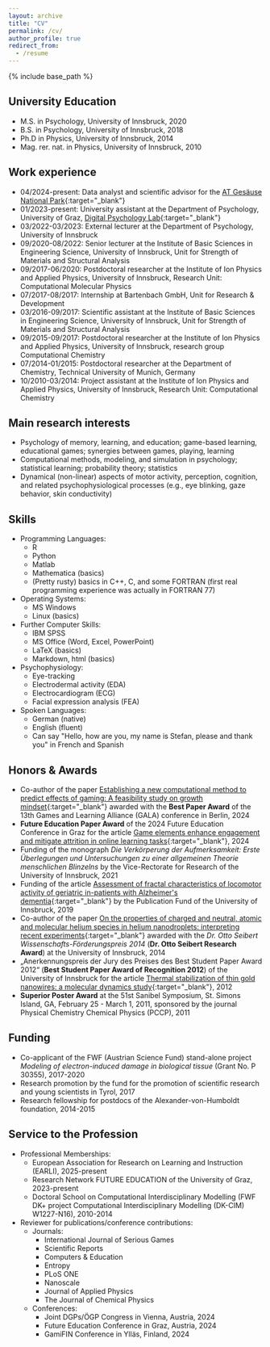 ```yaml
---
layout: archive
title: "CV"
permalink: /cv/
author_profile: true
redirect_from:
  - /resume
---
```


{% include base_path %}

University Education
------
* M.S. in Psychology, University of Innsbruck, 2020
* B.S. in Psychology, University of Innsbruck, 2018
* Ph.D in Physics, University of Innsbruck, 2014
* Mag. rer. nat. in Physics, University of Innsbruck, 2010

Work experience
------
* 04/2024-present: Data analyst and scientific advisor for the [AT Gesäuse National Park](https://nationalpark-gesaeuse.at/en/){:target="_blank"}
* 01/2023-present: University assistant at the Department of Psychology, University of Graz, [Digital Psychology Lab](https://digilab.uni-graz.at/en/){:target="_blank"}
* 03/2022-03/2023: External lecturer at the Department of Psychology, University of Innsbruck
* 09/2020-08/2022: Senior lecturer at the Institute of Basic Sciences in Engineering Science, University of Innsbruck, Unit for Strength of Materials and Structural Analysis
* 09/2017-06/2020: Postdoctoral researcher at the Institute of Ion Physics and Applied Physics, University of Innsbruck, Research Unit: Computational Molecular Physics
* 07/2017-08/2017: Internship at Bartenbach GmbH, Unit for Research & Development
* 03/2016-09/2017: Scientific assistant at the Institute of Basic Sciences in Engineering Science, University of Innsbruck, Unit for Strength of Materials and Structural Analysis
* 09/2015-09/2017: Postdoctoral researcher at the Institute of Ion Physics and Applied Physics, University of Innsbruck, research group Computational Chemistry
* 07/2014-01/2015: Postdoctoral researcher at the Department of Chemistry, Technical University of Munich, Germany
* 10/2010-03/2014: Project assistant at the Institute of Ion Physics and Applied Physics, University of Innsbruck, Research Unit: Computational Chemistry

Main research interests
------
* Psychology of memory, learning, and education; game-based learning, educational games; synergies between games, playing, learning
* Computational methods, modeling, and simulation in psychology; statistical learning; probability theory; statistics
* Dynamical (non-linear) aspects of motor activity, perception, cognition, and related psychophysiological processes (e.g., eye blinking, gaze behavior, skin conductivity)

Skills
------
* Programming Languages:
  * R
  * Python
  * Matlab
  * Mathematica (basics)
  * (Pretty rusty) basics in C++, C, and some FORTRAN (first real programming experience was actually in FORTRAN 77)
* Operating Systems:
  * MS Windows
  * Linux (basics)
* Further Computer Skills:
  * IBM SPSS
  * MS Office (Word, Excel, PowerPoint)
  * LaTeX (basics)
  * Markdown, html (basics)
* Psychophysiology:
  * Eye-tracking
  * Electrodermal activity (EDA)
  * Electrocardiogram (ECG)
  * Facial expression analysis (FEA)
* Spoken Languages:
  * German (native)
  * English (fluent)
  * Can say "Hello, how are you, my name is Stefan, please and thank you" in French and Spanish

Honors & Awards
------
* Co-author of the paper [Establishing a new computational method to predict effects of gaming: A feasibility study on growth mindset](https://link.springer.com/chapter/10.1007/978-3-031-78269-5_8){:target="_blank"} awarded with the **Best Paper Award** of the 13th Games and Learning Alliance (GALA) conference in Berlin, 2024
* **Future Education Paper Award** of the 2024 Future Education Conference in Graz for the article [Game elements enhance engagement and mitigate attrition in online learning tasks](https://www.sciencedirect.com/science/article/pii/S0747563223002996){:target="_blank"}, 2024
* Funding of the monograph *Die Verkörperung der Aufmerksamkeit: Erste Überlegungen und Untersuchungen zu einer allgemeinen Theorie menschlichen Blinzelns* by the Vice-Rectorate for Research of the University of Innsbruck, 2021
* Funding of the article [Assessment of fractal characteristics of locomotor activity of geriatric in-patients with Alzheimer's dementia](https://www.frontiersin.org/journals/aging-neuroscience/articles/10.3389/fnagi.2019.00272/full){:target="_blank"} by the Publication Fund of the University of Innsbruck, 2019
* Co-author of the paper [On the properties of charged and neutral, atomic and molecular helium species in helium nanodroplets: interpreting recent experiments](https://www.tandfonline.com/doi/full/10.1080/00268976.2013.863403){:target="_blank"} awarded with the *Dr. Otto Seibert Wissenschafts-Förderungspreis 2014* (**Dr. Otto Seibert Research Award**) at the University of Innsbruck, 2014
* „Anerkennungspreis der Jury des Preises des Best Student Paper Award 2012“ (**Best Student Paper Award of Recognition 2012**) of the University of Innsbruck for the article [Thermal stabilization of thin gold nanowires: a molecular dynamics study](https://pubs.rsc.org/en/content/articlelanding/2012/nr/c1nr11282a){:target="_blank"}, 2012
* **Superior Poster Award** at the 51st Sanibel Symposium, St. Simons Island, GA, February 25 - March 1, 2011, sponsored by the journal Physical Chemistry Chemical Physics (PCCP), 2011

Funding
------
* Co-applicant of the FWF (Austrian Science Fund) stand-alone project *Modeling of electron-induced damage in biological tissue* (Grant No. P 30355), 2017-2020
* Research promotion by the fund for the promotion of scientific research and young scientists in Tyrol, 2017
* Research fellowship for postdocs of the Alexander-von-Humboldt foundation, 2014-2015

Service to the Profession
------
* Professional Memberships:
  * European Association for Research on Learning and Instruction (EARLI), 2025-present
  * Research Network FUTURE EDUCATION of the University of Graz, 2023-present
  * Doctoral School on Computational Interdisciplinary Modelling (FWF DK+ project Computational Interdisciplinary Modelling (DK-CIM) W1227-N16), 2010-2014
* Reviewer for publications/conference contributions:
  * Journals:
    * International Journal of Serious Games
    * Scientific Reports
    * Computers & Education
    * Entropy
    * PLoS ONE
    * Nanoscale
    * Journal of Applied Physics
    * The Journal of Chemical Physics
  * Conferences:
    * Joint DGPs/ÖGP Congress in Vienna, Austria, 2024
    * Future Education Conference in Graz, Austria, 2024
    * GamiFIN Conference in Ylläs, Finland, 2024

<!-- Publications
======
  <ul>{% for post in site.publications reversed %}
    {% include archive-single-cv.html %}
  {% endfor %}</ul>
  
Talks
======
  <ul>{% for post in site.talks reversed %}
    {% include archive-single-talk-cv.html  %}
  {% endfor %}</ul>
  
Teaching
======
  <ul>{% for post in site.teaching reversed %}
    {% include archive-single-cv.html %}
  {% endfor %}</ul> -->
 
